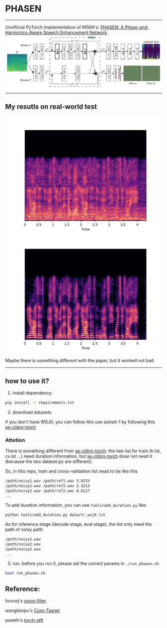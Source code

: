 # PHASEN

---
Unofficial PyTorch implementation of MSRA's:
    [PHASEN: A Phase-and-Harmonics-Aware Speech Enhancement Network](https://arxiv.org/abs/1911.04697).
![](./figs/phasen-net.png) 

---

## My resutls on real-world test
![Noisy](./figs/noisy.png)
![enh](./figs/phasen.png)

Maybe there is something different with the paper, but it worked not bad.

---

## how to use it?
1. install dependency:
```bash
pip install -r requirements.txt

```
2. download datasets 

if you don't have WSJ0, you can follow this use aishell-1 by following this [se-cldnn-torch](https://github.com/huyanxin/se-cldnn-torch) 

### Attetion
There is something different from [se-cldnn-torch](https://github.com/huyanxin/se-cldnn-torch):
the two list for train (tr.lst, cv.lst ...) need duration information, but [se-cldnn-torch](https://github.com/huyanxin/se-cldnn-torch) dose not need it (because the two dataset.py are different).

So, in this repo, train and cross-validation list nead to be like this
```
/path/noisy1.wav /path/ref1.wav 3.0233
/path/noisy2.wav /path/ref2.wav 2.3213
/path/noisy2.wav /path/ref2.wav 8.8127
...
```

To add duration information, you can use `tools/add_duration.py` like:

```
python tools/add_duration.py data/tr_wsj0.lst
```
As for inference stage (decode stage, eval stage), the list only need the path of noisy path:
```
/path/noisy1.wav
/path/noisy2.wav
/path/noisy2.wav
...
```

3. run.
before you run it, please set the correct params in `./run_phasen.sh`
```bash
bash run_phasen.sh
```



## Reference:
funcwj's [voice-filter](https://github.com/funcwj/voice-filter)

wangkenpu's [Conv-Tasnet](https://github.com/wangkenpu/Conv-TasNet-PyTorch)

pseeth's [torch-stft](https://github.com/pseeth/torch-stft)
